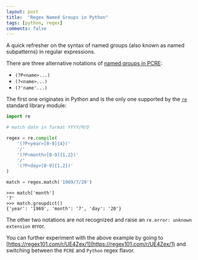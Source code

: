 ```yaml
---
layout: post
title:  "Regex Named Groups in Python"
tags: [python, regex]
comments: false
---
```


A quick refresher on the syntax of named groups (also known as named
subpatterns) in regular expressions.

There are three alternative notations of [named groups in PCRE][wiki]:

- `(?P<name>...)`
- `(?<name>...)`
- `(?'name'...)`

The first one originates in Python and is the only one supported by the
[`re`][re] standard library module:

```python
import re

# match date in format YYYY/M/D

regex = re.compile(
    '(?P<year>[0-9]{4})'
    '/'
    '(?P<month>[0-9]{1,2})'
    '/'
    '(?P<day>[0-9]{1,2})'
)

match = regex.match('1969/7/20')
```

```pycon
>>> match['month']
'7'
>>> match.groupdict()
{'year': '1969', 'month': '7', 'day': '20'}
```

The other two notations are not recognized and raise an
`re.error: unknown extension` error.

You can further experiment with the above example by going to
[https://regex101.com/r/UE4Zex/1](https://regex101.com/r/UE4Zex/1) and switching
between the `PCRE` and `Python` regex flavor.

[wiki]: https://en.wikipedia.org/wiki/Perl_Compatible_Regular_Expressions#Named_subpatterns
[re]: https://docs.python.org/3/library/re.html#regular-expression-syntax
